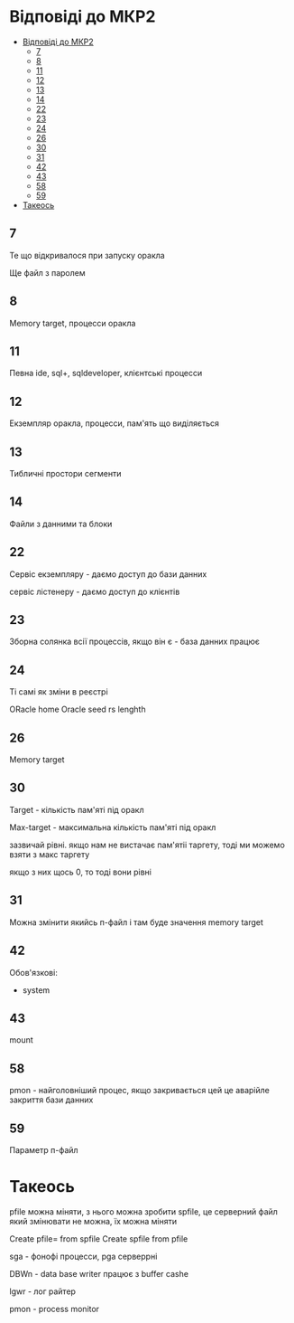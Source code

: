 # Відповіді до МКР2

- [Відповіді до МКР2](#відповіді-до-мкр2)
  - [7](#7)
  - [8](#8)
  - [11](#11)
  - [12](#12)
  - [13](#13)
  - [14](#14)
  - [22](#22)
  - [23](#23)
  - [24](#24)
  - [26](#26)
  - [30](#30)
  - [31](#31)
  - [42](#42)
  - [43](#43)
  - [58](#58)
  - [59](#59)
- [Такеось](#такеось)

## 7

Те що відкривалося при запуску оракла

Ще файл з паролем

## 8

Memory target, процесси оракла

## 11

Певна ide, sql+, sqldeveloper, клієнтські процесси

## 12

Екземпляр оракла, процесси, пам'ять що виділяється

## 13

Тибличні простори
сегменти

## 14

Файли з данними та блоки

## 22

Сервіс екземпляру - даємо доступ до бази данних

сервіс лістенеру - даємо доступ до клієнтів

## 23

Зборна солянка всії процессів, якщо він є - база данних працює

## 24

Ті самі як зміни в реєстрі

ORacle home
Oracle seed
rs lenghth

## 26

Memory target

## 30

Target - кількість пам'яті під оракл

Max-target - максимальна кількість пам'яті під оракл

зазвичай рівні. якщо нам не вистачає пам'ятіі таргету, тоді ми можемо взяти з макс таргету

якщо з них щось 0, то тоді вони рівні

## 31

Можна змінити якийсь п-файл і там буде значення memory target

## 42

Обов'язкові:

- system

## 43

mount

## 58

pmon - найголовніший процес, якщо закривається цей це аварійле закриття бази данних

## 59

Параметр п-файл

# Такеось

pfile можна міняти, з нього можна зробити spfile, це серверний файл який змінювати не можна, їх можна міняти

Create pfile= from spfile
Create spfile from pfile

sga - фонофі процесси, pga серверрні

DBWn - data base writer працює з buffer cashe

lgwr - лог райтер

pmon - process monitor
